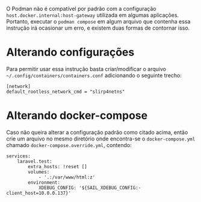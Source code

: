 O Podman não é compatível por padrão com a configuração `host.docker.internal:host-gateway` utilizada em algumas aplicações. Portanto, executar o `podman compose` em algum arquivo que contenha essa instrução irá ocasionar um erro, e existem duas formas de contornar isso.

# Alterando configurações
Para permitir usar essa instrução basta criar/modificar o arquivo `~/.config/containers/containers.conf` adicionando o seguinte trecho:
```
[network]
default_rootless_network_cmd = "slirp4netns"
```

# Alterando docker-compose
Caso não queira alterar a configuração padrão como citado acima, então crie um arquivo no mesmo diretório onde encontra-se o `docker-compose.yml`  chamado `docker-compose.override.yml`, contendo:
```
services:
    laravel.test:
        extra_hosts: !reset []
        volumes:
            - '.:/var/www/html:z'
        environment:
            XDEBUG_CONFIG: '${SAIL_XDEBUG_CONFIG:-client_host=10.0.0.137}'
```
